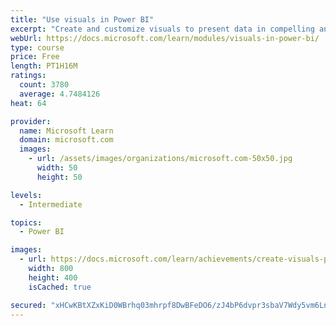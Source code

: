 ```yaml
---
title: "Use visuals in Power BI"
excerpt: "Create and customize visuals to present data in compelling and insightful ways."
webUrl: https://docs.microsoft.com/learn/modules/visuals-in-power-bi/
type: course
price: Free
length: PT1H16M
ratings:
  count: 3780
  average: 4.7484126
heat: 64

provider:
  name: Microsoft Learn
  domain: microsoft.com
  images:
    - url: /assets/images/organizations/microsoft.com-50x50.jpg
      width: 50
      height: 50

levels:
  - Intermediate

topics:
  - Power BI

images:
  - url: https://docs.microsoft.com/learn/achievements/create-visuals-power-bi-desktop-social.png
    width: 800
    height: 400
    isCached: true

secured: "xHCwKBtXZxKiD0WBrhq03mhrpf8DwBFeDO6/zJ4bP6dvpr3sbaV7Wdy5vm6LnwEqBl4ZdXnaBn2mkN/Ah/Yowp9QIu84pnqe6TuRjFWiWnMDNVR3B20NBlUlXlvnXk2Bnyy424Kxfjyt+R9S4WtDncOymNjhi4lEq6riUbaNP1dZ3Ek28HQIICiGpVk8mFY/BDUS1CB4B/Vo27nsS18+19j/yhm0Q35BH20FZUOtpCk/azpHRA7XwKDLAvLXIfJE6q3NKhbR6fKa+K3PgJ6HhXnTtj2XNp+qDoqqskLXEqRXAek/P+4nM+gQpJsUSaGdo99fmDg96zRcpWtYB8Tu2gK60JxonDLw/eVAlSgvNxYcBflmOufh6jR4klk73v5tbC6Fq18SCuKRK/kzdTrFBCy3BQZCrs01VSoDjOM/3nw=;7vil6rOrmR0GqXkwH7jGJA=="
---
```


